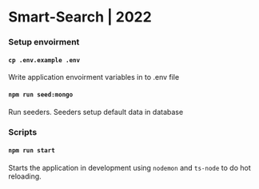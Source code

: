 # Smart-Search | 2022

### Setup envoirment

#### `cp .env.example .env`

Write application envoirment variables in to .env file

#### `npm run seed:mongo`

Run seeders. Seeders setup default data in database

### Scripts

#### `npm run start`

Starts the application in development using `nodemon` and `ts-node` to do hot reloading.
